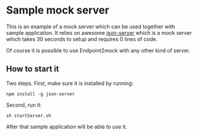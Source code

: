 # Sample mock server

This is an example of a mock server which can be used together with sample application. It relies on awesome [json-server](https://github.com/typicode/json-server) which is a mock server which takes 30 seconds to setup and requires 0 lines of code.

Of course it is possible to use Endpoint2mock with any other kind of server.

## How to start it

Two steps. First, make sure it is installed by running:

```
npm install -g json-server
```

Second, run it:

```
sh startServer.sh
```

After that sample application will be able to use it.
